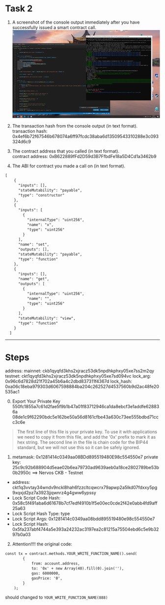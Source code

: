 Task 2
===
1. A screenshot of the console output immediately after you have successfully issued a smart contract call.
![](calling-contract.png)

2. The transaction hash from the console output (in text format).  
transaction hash: 0x4ef6b72f67546b678074a6ff97fcdc38aba6d13509543310288e3c093324d6c9

3. The contract address that you called (in text format).  
contract address: 0xB622889fFd2D59d3B7FfbdFe18a5D4Cd1a3462b9

4. The ABI for contract you made a call on (in text format).
```
[
    {
      "inputs": [],
      "stateMutability": "payable",
      "type": "constructor"
    },
    {
      "inputs": [
        {
          "internalType": "uint256",
          "name": "x",
          "type": "uint256"
        }
      ],
      "name": "set",
      "outputs": [],
      "stateMutability": "payable",
      "type": "function"
    },
    {
      "inputs": [],
      "name": "get",
      "outputs": [
        {
          "internalType": "uint256",
          "name": "",
          "type": "uint256"
        }
      ],
      "stateMutability": "view",
      "type": "function"
    }
  ]
```


---

Steps
===

address:
  mainnet: ckb1qyqfd3khs2xjracz53dk5npdhkphxy05xe7ss2m2qy
  testnet: ckt1qyqfd3khs2xjracz53dk5npdhkphxy05xe7sd094vc
lock_arg: 0x96c6d7828d21f702a45b6a4c2dbd837311f4367d
lock_hash: 0xa06c18eba979303d6067598884ba204c262527d4537560b9d2ac48fe20535ac1

0. Export Your Private Key
550fc1855a7c61d2fae5f9b1b47a01f83712946ca1da8ebcf3e1addfe628836a
08de1c9f62290bdc5e162be50a56d8161cfbe43a630c73ee555bdbd71ccc3c6e

> The first line of this file is your private key. To use it with applications we need to copy it from this file, and add the '0x' prefix to mark it as hex string.
> The second line in the file is chain code for the BIP44 standard, but we will not use this so it can be safely ignored.

1. metamask: 0x1281414c0349aa08BDd895519480E98c554550e7
private key: 25c9c92b688904d5eae02b6ea79730ad9639aeb0a18ce2802789be53b0b2950c
==> Nervos CKB - Testnet
* address: ckt1q3vvtay34wndv9nckl8hah6fzzcltcqwcrx79apwp2a5lkd07fdxxy5pg9xqxjd2pz7a3923jjqwnrz4g4gww6ypssy
* Lock Script Code Hash: 0x58c5f491aba6d61678b7cf7edf4910b1f5e00ec0cde2f42e0abb4fd9aff25a63
* Lock Script Hash Type: type
* Lock Script Args: 0x1281414c0349aa08bdd895519480e98c554550e7
* Lock Script Hash: 0x5fa237abf4744a5e393a24232ac3197ea2c81215a75504ebd6c5e9b3297b0a03

2. Attention!!!!
the original code: 
```
const tx = contract.methods.YOUR_WRITE_FUNCTION_NAME().send(
        {
            from: account.address,
            to: '0x' + new Array(40).fill(0).join(''),
            gas: 6000000,
            gasPrice: '0',
        }
    );
```

should changed to `YOUR_WRITE_FUNCTION_NAME(888)`